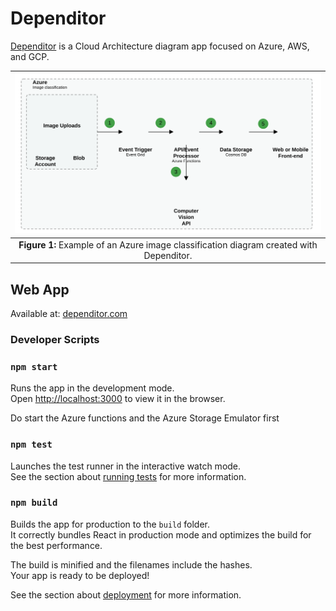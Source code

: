 # Dependitor

[Dependitor](dependitor.com) is a Cloud Architecture diagram app focused on Azure, AWS, and GCP.

| ![Azure example](doc/example.svg)|
|:--:|
| **Figure 1:**  Example of an Azure image classification diagram created with Dependitor.
## Web App

Available at: [dependitor.com](https://dependitor.com)

### Developer Scripts

### `npm start`

Runs the app in the development mode.\
Open [http://localhost:3000](http://localhost:3000) to view it in the browser.

Do start the Azure functions and the Azure Storage Emulator first

### `npm test`

Launches the test runner in the interactive watch mode.\
See the section about [running tests](https://facebook.github.io/create-react-app/docs/running-tests) for more information.

### `npm build`

Builds the app for production to the `build` folder.\
It correctly bundles React in production mode and optimizes the build for the best performance.

The build is minified and the filenames include the hashes.\
Your app is ready to be deployed!

See the section about [deployment](https://facebook.github.io/create-react-app/docs/deployment) for more information.
